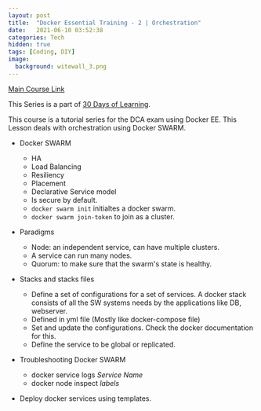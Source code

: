 ```yaml
---
layout: post
title:  "Docker Essential Training - 2 | Orchestration"
date:   2021-06-10 03:52:38
categories: Tech
hidden: true
tags: [Coding, DIY]
image:
  background: witewall_3.png
---
```


[Main Course Link](https://www.linkedin.com/learning/docker-essential-training-2-orchestration)

This Series is a part of [30 Days of Learning](https://www.notion.so/yogeshpandey/June-30-Days-of-Learning-65a60adfdd504eb2b989649fef13e6d2).

This course is a tutorial series for the DCA exam using Docker EE. This Lesson deals with orchestration using Docker SWARM.

- Docker SWARM
    - HA
    - Load Balancing
    - Resiliency
    - Placement
    - Declarative Service model
    - Is secure by default.
    - `docker swarm init` initialtes a docker swarm.
    - `docker swarm join-token` to join as a cluster.

- Paradigms
    - Node: an independent service, can have multiple clusters.
    - A service can run many nodes. 
    - Quorum: to make sure that the swarm's state is healthy.

- Stacks and stacks files
  - Define a set of configurations for a set of services. A docker stack consists of all the SW systems needs by the applications like DB, webserver. 
  - Defined in yml file (Mostly like docker-compose file)
  - Set and update the configurations. Check the docker documentation for this.
  - Define the service to be global or replicated.

- Troubleshooting Docker SWARM
  - docker service logs _Service Name_
  - docker node inspect _labels_

- Deploy docker services using templates. 
